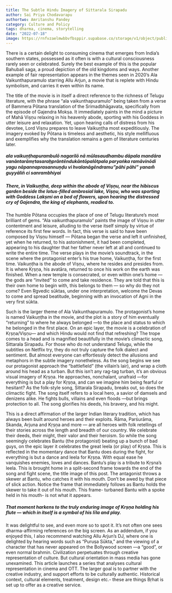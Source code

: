 ```yaml
---
title: The Subtle Hindu Imagery of Sittarala Sirapadu
author: Sai Priya Chodavarapu
authortwo: Amritanshu Pandey
category: Culture and Policy
tags: dharma, cinema, storytelling
date: "2022-07-18"
image: https://rnfvzaelmwbbvfbsppir.supabase.co/storage/v1/object/public/brhatwebsite/05dhiti/10.webp
---
```



There is a certain delight to consuming cinema that emerges from India’s southern states, possessed as it often is with a cultural consciousness rarely seen or celebrated. Surely the best example of this is the popular Bahubali saga, a proud depiction of the old kingdoms and ways. Another example of fair representation appears in the themes seen in 2020’s Ala Vaikunthapuramulo starring Allu Arjun, a movie that is replete with Hindu symbolism, and carries it even within its name.

The title of the movie is in itself a direct reference to the richness of Telugu literature, with the phrase “ala vaikunthapuramulo” being taken from a verse of Bammera Pōtana translation of the Srimadbhāgavata, specifically from the episode of Gajendra Mokṣa. It immediately paints in the mind a picture of Mahā Viṣṇu relaxing in his heavenly abode, sporting with his Goddess in utter leisure and relaxation. Yet, upon hearing calls of distress from his devotee, Lord Viṣṇu prepares to leave Vaikuṇṭha most expeditiously. The imagery evoked by Pōtana is timeless and aesthetic, his style mellifluous and exemplifies why the translation remains a gem of literature centuries later.

##### ala vaikuṇṭhapurambulō nagarilō nā mūlasaudhambu dāpala mandāra vanāntarāmṛtasaraḥprāntēndukāntōpalōtpala paryaṅka ramāvinōdi yagu nāpannaprasannuṇḍu vi hvalanāgēndramu”pāhi pāhi” yanam̐ guyyālin̄ ci sanrambhiyai

##### There, in Vaikuṇṭha, deep within the abode of Viṣṇu, near the hibiscus garden beside the lotus-filled ambrosial lake, Viṣṇu, who was sporting with Goddess Lakṣmi on a bed of flowers, upon hearing the distressed cry of Gajendra, the king of elephants, readied to.

The humble Pōtana occupies the place of one of Telugu literature’s most brilliant of gems. “Ala vaikunthapuramulo” paints the image of Viṣṇu in utter contentment and leisure, alluding to the verse itself simply by virtue of reference its first few words. In fact, this verse is said to have been composed by Viṣṇu himself — Pōtana began the verse and left it unfinished, yet when he returned, to his astonishment, it had been completed, appearing to his daughter that her father never left at all and continued to write the entire time. The verse plays in the movie’s soundtrack, in the scene where the protagonist enter’s his true home, Vaikuṇṭha, for the first time. Vaikuṇṭha is the abode of Viṣṇu, where he resides and presides from. It is where Kṛṣṇa, his avatāra, returned to once his work on the earth was finished. When a new temple is consecrated, or even within one’s home —the gods are “invited” to come and take residence. They are told that this is their own home to begin with, this belongs to them — so why do they not come? Even Ṛgvedic sūktas, under one interpretation, welcome the Devas to come and spread beatitude, beginning with an invocation of Agni in the very first sūkta.

Such is the larger theme of Ala Vaikunthapuramulo. The protagonist’s home is named Vaikuṇṭha in the movie, and the plot is a story of him eventually “returning” to where he always belonged —to the place and status to which he belonged in the first place. On an epic layer, the movie is a celebration of Kṛṣṇa/Viṣṇu— and which Hindu would not find that refreshing? The trope comes to a head and is magnified beautifully in the movie’s climactic song, Sittarala Sirapadu. For those who do not understand Telugu, while the subtitles on Netflix try, they do not truly capture the folk dialect and sentiment. But almost everyone can effortlessly detect the allusions and metaphors in the subtle imagery nonetheless. As the song begins we see our protagonist approach the “battlefield” (the villain’s lair), and wrap a cloth around his head as a turban. But this isn’t any rag-tag turban, it’s an obvious visual imagery of Kṛṣṇa. He approaches, nonchalant, unafraid —for everything is but a play for Kṛṣṇa, and can we imagine him being fearful or hesitant? As the folk-style song, Sittarala Sirapadu, breaks out, so does the climactic fight. The song itself refers to a local hero, a savior of damsels and denizens alike. He fights bulls, villains and even floods —but brings protection to all. The song glorifies his deeds, his bravery, and his might.

This is a direct affirmation of the larger Indian literary tradition, which has always been built around heroes and their exploits. Rāma, Parśurāma, Skanda, Arjuna and Kṛṣṇa and more — are all heroes with folk retellings of their stories across the length and breadth of our country. We celebrate their deeds, their might, their valor and their heroism. So while the song seemingly celebrates Bantu (the protagonist) beating up a bunch of bad guys, on the epic layer it celebrates the great leela (or play) of Kṛṣṇa. This is reflected in the momentary dance that Bantu does during the fight, for everything is but a dance and leela for Kṛṣṇa. With equal ease he vanquishes enemies, loves and dances. Bantu’s play is a tribute to Kṛṣna’s leela. This is brought home in a split-second frame towards the end of the song and fight scene, the title image of this post. The antagonist throws a skewer at Bantu, who catches it with his mouth. Don’t be awed by that piece of slick action. Notice the frame that immediately follows as Bantu holds the skewer to take it out of his mouth. This frame- turbaned Bantu with a spoke held in his mouth- is not what it appears.

##### That moment harkens to the truly enduring image of Krṣṇa holding his flute — which in itself is a symbol of his līla and play.

It was delightful to see, and even more so to spot it. It’s not often one sees dharma-affirming references on the big screen. As an addendum, if you enjoyed this, I also recommend watching Allu Arjun’s DJ, where one is delighted by hearing words such as “Puruṣa Sūkta,” and the viewing of a character that has never appeared on the Bollywood screen —a “good”, or even normal brahmin. Civilization perpetuates through creative representation of culture. But cultural orientation in mass media has gone unexamined. This article launches a series that analyses cultural representation in cinema and OTT. The larger goal is to partner with the creative industry, and support efforts to be culturally authentic. Historical context, cultural elements, treatment, design etc.- these are things Bṛhat is set up to offer as a creative service.
